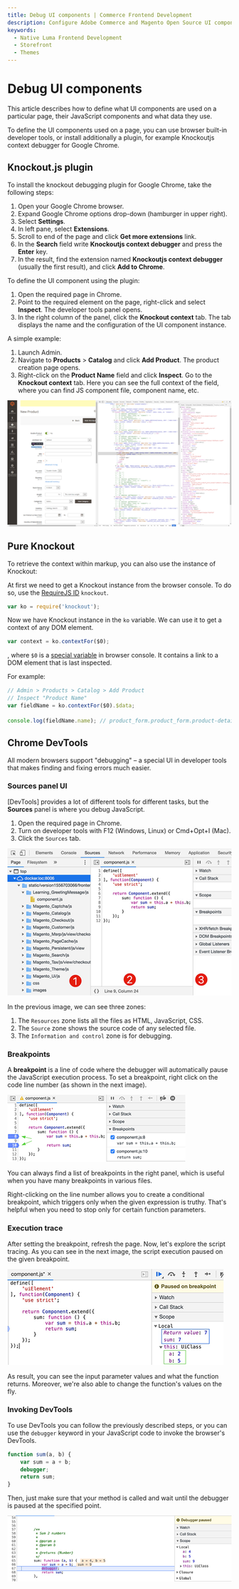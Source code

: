 ```yaml
---
title: Debug UI components | Commerce Frontend Development
description: Configure Adobe Commerce and Magento Open Source UI components and integrate them with other components.
keywords:
  - Native Luma Frontend Development
  - Storefront
  - Themes
---
```


# Debug UI components

This article describes how to define what UI components are used on a particular page, their JavaScript components and what data they use.

To define the UI components used on a page, you can use browser built-in developer tools, or install additionally a plugin, for example Knockoutjs context debugger for Google Chrome.

## Knockout.js plugin

To install the knockout debugging plugin for Google Chrome, take the following steps:

1. Open your Google Chrome browser.
1. Expand Google Chrome options drop-down (hamburger in upper right).
1. Select **Settings**.
1. In left pane, select **Extensions**.
1. Scroll to end of the page and click **Get more extensions** link.
1. In the **Search** field write **Knockoutjs context debugger** and press the **Enter** key.
1. In the result, find the extension named **Knockoutjs context debugger** (usually the first result), and click **Add to Chrome**.

To define the UI component using the plugin:

1. Open the required page in Chrome.
1. Point to the required element on the page, right-click and select **Inspect**. The developer tools panel opens.
1. In the right column of the panel, click the **Knockout context** tab. The tab displays the name and the configuration of the UI component instance.

A simple example:

1. Launch Admin.
1. Navigate to **Products** > **Catalog** and click **Add Product**. The product creation page opens.
1. Right-click on the **Product Name** field and click **Inspect**. Go to the **Knockout context** tab. Here you can see the full context of the field, where you can find JS component file, component name, etc.

![Image Example](../_images/ui-components/ui_comp_troubleshoot_chrome1.png)

## Pure Knockout

To retrieve the context within markup, you can also use the instance of Knockout:

At first we need to get a Knockout instance from the browser console. To do so, use the [RequireJS ID](../javascript/resources.md) `knockout`.

```javascript
var ko = require('knockout');
```

Now we have Knockout instance in the `ko` variable. We can use it to get a context of any DOM element.

```javascript
var context = ko.contextFor($0);
```

, where `$0` is a [special variable](https://developers.google.com/web/tools/chrome-devtools/debug/command-line/command-line-reference#section-1) in browser console. It contains a link to a DOM element that is last inspected.

For example:

```javascript
// Admin > Products > Catalog > Add Product
// Inspect "Product Name"
var fieldName = ko.contextFor($0).$data;

console.log(fieldName.name); // product_form.product_form.product-details.container_name.name
```

## Chrome DevTools

All modern browsers support "debugging" – a special UI in developer tools that makes finding and fixing errors much easier.

### Sources panel UI

[DevTools] provides a lot of different tools for different tasks, but the **Sources** panel is where you debug JavaScript.

1. Open the required page in Chrome.
1. Turn on developer tools with F12 (Windows, Linux) or Cmd+Opt+I (Mac).
1. Click the `Sources` tab.

![Sources Panel](../_images/ui-components/debugging-sources-pane.png)

In the previous image, we can see three zones:

1. The `Resources` zone lists all the files as HTML, JavaScript, CSS.
1. The `Source` zone shows the source code of any selected file.
1. The `Information and control` zone is for debugging.

### Breakpoints

A **breakpoint** is a line of code where the debugger will automatically pause the JavaScript execution process.
To set a breakpoint, right click on the code line number (as shown in the next image).

![Breakpoints](../_images/ui-components/debugging-breakpoints.png)

You can always find a list of breakpoints in the right panel, which is useful when you have many breakpoints in various files.

<InlineAlert variant="info" slots="text" />

Right-clicking on the line number allows you to create a conditional breakpoint, which triggers only when the given expression is truthy. That's helpful when you need to stop only for certain function parameters.

### Execution trace

After setting the breakpoint, refresh the page. Now, let's explore the script tracing. As you can see in the next image, the script execution paused on the given breakpoint.

![Execution Trace](../_images/ui-components/debugging-execution-trace.png)

As result, you can see the input parameter values and what the function returns. Moreover, we're also able to change the function's values on the fly.

### Invoking DevTools

To use DevTools you can follow the previously described steps, or you can use the `debugger` keyword in your JavaScript code to invoke the browser's DevTools.

```javascript
function sum(a, b) {
    var sum = a + b;
    debugger;
    return sum;
}
```

Then, just make sure that your method is called and wait until the debugger is paused at the specified point.

![Debugger](../_images/ui-components/debugger.png)
